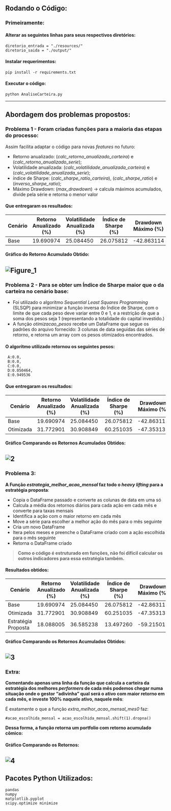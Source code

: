 
## Rodando o Código:

### Primeiramente:

#### Alterar as seguintes linhas para seus respectivos diretórios:
```
diretorio_entrada = "./resources/"
diretorio_saida = "./output/"
```

#### Instalar requerimentos:
```
pip install -r requirements.txt
```

#### Executar o código:
```
python AnaliseCarteira.py
```
---

## Abordagem dos problemas propostos:

### Problema 1 - Foram criadas funções para a maioria das etapas do processo:

Assim facilita adaptar o código para novas _features_ no futuro:
- Retorno anualizado: (_calc_retorno_anualizado_carteira_) e (_calc_retorno_anualizado_serie_);
- Volatilidade anualizada: (_calc_volatilidade_anualizada_carteira_) e (_calc_volatilidade_anualizada_serie_);
- índice de Sharpe: (_calc_sharpe_ratio_carteira_), (_calc_sharpe_ratio_) e (_inverso_sharpe_ratio_);
- Máximo Drawdown: (_max_drawdown_) → calcula máximos acumulados, divide pela série e retorna o menor valor
#### **Que entregaram os resultados:**

| Cenário             | Retorno Anualizado (%) | Volatilidade Anualizada (%) | Índice de Sharpe (%) | Drawdown Máximo (%) |
|---------------------|------------------------|-----------------------------|----------------------|---------------------|
| Base                | 19.690974              | 25.084450                   | 26.075812            | -42.863114          |


#### **Gráfico do Retorno Acumulado Obtido:**
![Figure_1](https://github.com/rodrigomtorresba/AvalicaoSarpenEstagioRisco/assets/122982400/247a4c22-2fc0-4391-a004-08fbc2496329)
---
### Problema 2 - Para se obter um Índice de Sharpe maior que o da carteira no cenário base:
- Foi utilizado o algoritmo _Sequential Least Squares Programming_ (SLSQP) para minimizar a função inversa do Índice de Sharpe, com o limite de que cada peso deve variar entre 0 e 1, e a restrição de que a soma dos pesos seja 1 (representando a totalidade do capital investido.)
-  A função _otimizacao_pesos_ recebe um DataFrame que segue os padrões do arquivo fornecido: 3 colunas de data seguidas das séries de retorno, e retorna um array com os pesos otimizados encontrados.

#### O algoritmo utilizado retornou os seguintes pesos:
```
 A:0.0,
 B:0.0,
 C:0.0,
 D:0.050464,
 E:0.949536
```

#### **Que entregaram os resultados:**

| Cenário             | Retorno Anualizado (%) | Volatilidade Anualizada (%) | Índice de Sharpe (%) | Drawdown Máximo (%) |
|---------------------|------------------------|-----------------------------|----------------------|---------------------|
| Base                | 19.690974              | 25.084450                   | 26.075812            | -42.863114          |
| Otimizada           | 31.772901              | 30.908849                   | 60.251035            | -47.353132          |

#### **Gráfico Comparando os Retornos Acumulados Obtidos:**
![2](https://github.com/rodrigomtorresba/AvalicaoSarpenEstagioRisco/assets/122982400/eaa1db2f-4b75-49fd-8256-29b67131043a)
---
### Problema 3: 

**A Função _estrategia_melhor_acao_mensal_ faz todo o _heavy lifting_ para a estratégia proposta**:
- Copia o DataFrame passado e converte as colunas de data em uma só
- Calcula a média dos retornos diários para cada ação em cada mês e converte para taxas mensais
- Identifica a ação com o maior retorno em cada mês
- Move a série para escolher a melhor ação do mês para o mês seguinte
- Cria um novo DataFrame
- Itera pelos meses e preenche o DataFrame criado com a ação escolhida para o mês seguinte
- Retorna o DataFrame criado


>**Como o código é estruturado em funções, não foi difícil calcular os outros indicadores para essa estratégia também.**
#### Resultados obtidos:

| Cenário             | Retorno Anualizado (%) | Volatilidade Anualizada (%) | Índice de Sharpe (%) | Drawdown Máximo (%) |
|---------------------|------------------------|-----------------------------|----------------------|---------------------|
| Base                | 19.690974              | 25.084450                   | 26.075812            | -42.863114          |
| Otimizada           | 31.772901              | 30.908849                   | 60.251035            | -47.353132          |
| Estratégia Proposta | 18.088005              | 36.585238                   | 13.497260            | -59.215019          |       |
#### **Gráfico Comparando os Retornos Acumulados Obtidos:**
![3](https://github.com/rodrigomtorresba/AvalicaoSarpenEstagioRisco/assets/122982400/d9be40d9-922e-41ab-b8ac-8bcea1856d79)
---
### Extra:

**Comentando apenas uma linha da função que calcula a carteira da estratégia dos melhores _performers_ de cada mês podemos chegar numa situação onde o gestor “adivinha” qual será o ativo com maior retorno em cada mês, e investe 100% naquele ativo, naquele mês**:

É exatamente o que a função _extra_melhor_acao_mensal_mes0_ faz:

```
#acao_escolhida_mensal = acao_escolhida_mensal.shift(1).dropna()
```

**Dessa forma, a função retorna um portfolio com retorno acumulado cômico:**
#### **Gráfico Comparando os Retornos:**
![4](https://github.com/rodrigomtorresba/AvalicaoSarpenEstagioRisco/assets/122982400/1b618ba1-aeee-47f9-a531-afc0786f0958)
---

## Pacotes Python Utilizados:

```
pandas
numpy
matplotlib.pyplot
scipy.optimize minimize
```

